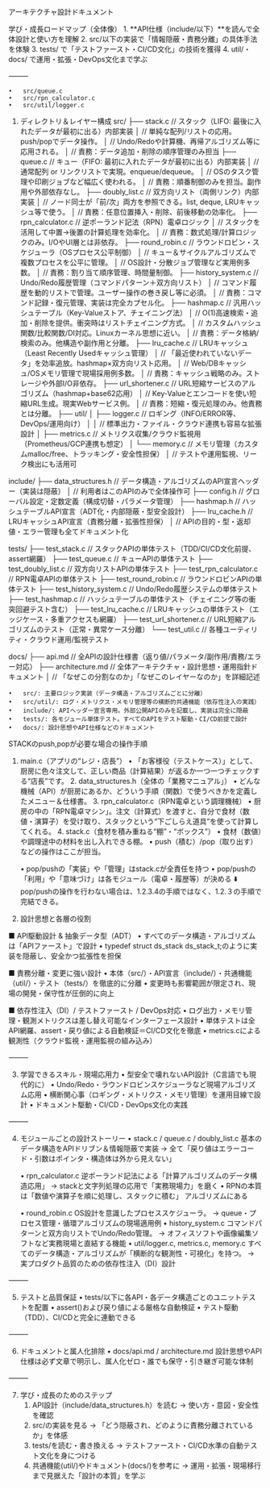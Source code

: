 アーキテクチャ設計ドキュメント

 学び・成長ロードマップ（全体像）
	1.	**API仕様（include/以下）**を読んで全体設計と使い方を理解
	2.	src/以下の実装で「情報隠蔽・責務分離」の具体手法を体験
	3.	tests/ で「テストファースト・CI/CD文化」の技術を獲得
	4.	util/・docs/ で運用・拡張・DevOps文化まで学ぶ

⸻

	•	src/queue.c
	•	src/rpn_calculator.c
	•	src/util/logger.c




1. ディレクトリ＆レイヤー構成
src/
├── stack.c               // スタック（LIFO: 最後に入れたデータが最初に出る）内部実装
│                         // 単純な配列/リストの応用。push/popでデータ操作。
│                         // Undo/Redoや計算機、再帰アルゴリズム等に応用される。
│                         // 責務：データ追加・削除の順序管理のみ担当
├── queue.c               // キュー（FIFO: 最初に入れたデータが最初に出る）内部実装
│                         // 通常配列 or リンクリストで実現。enqueue/dequeue。
│                         // OSのタスク管理や印刷ジョブなど幅広く使われる。
│                         // 責務：順番制御のみを担当。副作用や外部依存なし。
├── doubly_list.c         // 双方向リスト（両側リンク）内部実装
│                         // ノード同士が「前/次」両方を参照できる。list, deque, LRUキャッシュ等で使う。
│                         // 責務：任意位置挿入・削除、前後移動の効率化。
├── rpn_calculator.c      // 逆ポーランド記法（RPN）電卓ロジック
│                         // スタックを活用して中置→後置の計算処理を効率化。
│                         // 責務：数式処理/計算ロジックのみ。I/OやUI層とは非依存。
├── round_robin.c         // ラウンドロビン・スケジューラ（OSプロセス公平制御）
│                         // キュー＆サイクルアルゴリズムで複数プロセスを公平に管理。
│                         // OS設計・分散ジョブ管理など実用例多数。
│                         // 責務：割り当て順序管理、時間量制御。
├── history_system.c      // Undo/Redo履歴管理（コマンドパターン＋双方向リスト）
│                         // コマンド履歴を動的リストで管理。ユーザー操作の巻き戻し等に必須。
│                         // 責務：コマンド記録・復元管理、実装は完全カプセル化。
├── hashmap.c             // 汎用ハッシュテーブル（Key-Valueストア、チェイニング法）
│                         // O(1)高速検索・追加・削除を提供。衝突時はリストチェイニング方式。
│                         // カスタムハッシュ関数/比較関数/DI対応。Linuxカーネル思想に近い。
│                         // 責務：データ格納/検索のみ。他構造や副作用と分離。
├── lru_cache.c           // LRUキャッシュ（Least Recently Usedキャッシュ管理）
│                         // 「最近使われていないデータ」を効率追放。hashmap×双方向リスト応用。
│                         // Web/DBキャッシュ/OSメモリ管理で現場採用例多数。
│                         // 責務：キャッシュ戦略のみ。ストレージや外部I/O非依存。
├── url_shortener.c       // URL短縮サービスのアルゴリズム（hashmap+base62応用）
│                         // Key-Valueとエンコードを使い短縮URL生成。現実Webサービス例。
│                         // 責務：短縮・復元処理のみ。他責務とは分離。
├── util/
│   ├── logger.c          // ロギング（INFO/ERROR等、DevOps/運用向け）
│   │                     // 標準出力・ファイル・クラウド連携も容易な拡張設計
│   ├── metrics.c         // メトリクス収集/クラウド監視用（Prometheus/GCP連携も想定）
│   └── memory.c          // メモリ管理（カスタムmalloc/free、トラッキング・安全性担保）
│                         // テストや運用監視、リーク検出にも活用可

include/
├── data_structures.h     // データ構造・アルゴリズムのAPI宣言ヘッダー（実装は隠蔽）
│                         // 利用者はこのAPIのみで全体操作可
├── config.h              // グローバル設定・定数定義（構成切替・パラメータ管理）
├── hashmap.h             // ハッシュテーブルAPI宣言（ADT化・内部隠蔽・型安全設計）
├── lru_cache.h           // LRUキャッシュAPI宣言（責務分離・拡張性担保）
│                         // APIの目的・型・返却値・エラー管理も全てドキュメント化

tests/
├── test_stack.c          // スタックAPIの単体テスト（TDD/CI/CD文化前提、assert網羅）
├── test_queue.c          // キューAPIの単体テスト
├── test_doubly_list.c    // 双方向リストAPIの単体テスト
├── test_rpn_calculator.c // RPN電卓APIの単体テスト
├── test_round_robin.c    // ラウンドロビンAPIの単体テスト
├── test_history_system.c // Undo/Redo履歴システムの単体テスト
├── test_hashmap.c        // ハッシュテーブルの単体テスト（チェイニング等の衝突回避テスト含む）
├── test_lru_cache.c      // LRUキャッシュの単体テスト（エッジケース・多重アクセスも網羅）
├── test_url_shortener.c  // URL短縮アルゴリズムのテスト（正常・異常ケース分離）
└── test_util.c           // 各種ユーティリティ・クラウド運用/監視テスト

docs/
├── api.md                // 全APIの設計仕様書（返り値/パラメータ/副作用/責務/エラー対応）
├── architecture.md       // 全体アーキテクチャ・設計思想・運用指針ドキュメント
│                         // 「なぜこの分割なのか」「なぜこのレイヤーなのか」を詳細記述

	•	src/: 主要ロジック実装（データ構造・アルゴリズムごとに分離）
	•	src/util/: ログ・メトリクス・メモリ管理等の横断的共通機能（依存性注入の実践）
	•	include/: APIヘッダー宣言専用。外部公開APIのみを記載し、実装は完全に隠蔽
	•	tests/: 各モジュール単体テスト。すべてのAPIをテスト駆動・CI/CD前提で設計
	•	docs/: 設計思想やAPI仕様などのドキュメント


STACKのpush,popが必要な場合の操作手順
1.	main.c（アプリの“レジ・店長”）
	•	「お客様役（テストケース）」として、厨房に色々注文して、正しい商品（計算結果）が返るか一つ一つチェックする“店長”です。
	2.	data_structures.h（全体の「業務マニュアル」）
	•	どんな機械（API）が厨房にあるか、どういう手順（関数）で使うべきかを定義したメニュー＆仕様書。
	3.	rpn_calculator.c（RPN電卓という調理機械）
	•	厨房の中の「RPN電卓マシン」。注文（計算式）を渡すと、自分で食材（数値・演算子）を受け取り、スタックという“下ごしらえ道具”を使って計算してくれる。
	4.	stack.c（食材を積み重ねる“棚”・“ボックス”）
	•	食材（数値）や調理途中の材料を出し入れできる棚。
	•	push（積む）/pop（取り出す）などの操作はここが担当。


	•	pop/pushの「実装」や「管理」はstack.cが全責任を持つ
	•	pop/pushの「利用」や「意味づけ」は各モジュール（電卓・履歴等）が決める
	⬇️
	pop/pushの操作を行わない場合は、1.2.3.4の手順ではなく、1.2.３の手順で完結できる。




2. 設計思想と各層の役割

■ API駆動設計 & 抽象データ型（ADT）
	•	すべてのデータ構造・アルゴリズムは「APIファースト」で設計
	•	typedef struct ds_stack ds_stack_t;のように実装を隠蔽し、安全かつ拡張性を担保

■ 責務分離・変更に強い設計
	•	本体（src/）・API宣言（include/）・共通機能（util/）・テスト（tests/）を徹底的に分離
	•	変更時も影響範囲が限定され、現場の開発・保守性が圧倒的に向上

■ 依存性注入（DI）/ テストファースト / DevOps対応
	•	ログ出力・メモリ管理・観測メトリクスは差し替え可能なインターフェース設計
	•	単体テストは全API網羅、assert・戻り値による自動検証＝CI/CD文化を徹底
	•	metrics.cによる観測性（クラウド監視・運用監視の組み込み）

⸻

3. 学習できるスキル・現場応用力
	•	型安全で壊れないAPI設計（C言語でも現代的に）
	•	Undo/Redo・ラウンドロビンスケジューラなど現場アルゴリズム応用
	•	横断関心事（ロギング・メトリクス・メモリ管理）を運用目線で設計
	•	ドキュメント駆動・CI/CD・DevOps文化の実践

⸻

4. モジュールごとの設計ストーリー
	•	stack.c / queue.c / doubly_list.c
基本のデータ構造をAPIドリブン＆情報隠蔽で実装
→ 全て「戻り値はエラーコード・引数はポインタ・構造体は外から見えない」

	•	rpn_calculator.c
逆ポーランド記法による「計算アルゴリズムのデータ構造応用」
→ stackと文字列処理の応用で「実務現場力」を磨く
•	RPNの本質は「数値や演算子を順に処理し、スタックに積む」
アルゴリズムにある

	•	round_robin.c
OS設計を意識したプロセススケジューラ。
→ queue・プロセス管理・循環アルゴリズムの現場適用例
	•	history_system.c
コマンドパターンと双方向リストでUndo/Redo管理。
→ オフィスソフトや画像編集ソフトなど実務現場と直結する機能
	•	util/logger.c, metrics.c, memory.c
すべてのデータ構造・アルゴリズムが「横断的な観測性・可視化」を持つ。
→ 実プロダクト品質のための依存性注入（DI）設計

⸻

5. テストと品質保証
	•	tests/以下に各API・各データ構造ごとのユニットテストを配置
	•	assert()および戻り値による厳格な自動検証
	•	テスト駆動（TDD）、CI/CDと完全に連動できる

⸻

6. ドキュメントと属人化排除
	•	docs/api.md / architecture.md
設計思想やAPI仕様は必ず文章で明示し、属人化ゼロ・誰でも保守・引き継ぎ可能な体制

⸻

7. 学び・成長のためのステップ
	1.	API設計（include/data_structures.h）を読む
→ 使い方・意図・安全性を確認
	2.	src/の実装を見る
→ 「どう隠蔽され、どのように責務分離されているか」を体感
	3.	tests/を読む・書き換える
→ テストファースト・CI/CD水準の自動テスト文化を身につける
	4.	共通機能(util/)やドキュメント(docs/)を参考に
→ 運用・拡張・現場移行まで見据えた「設計の本質」を学ぶ


